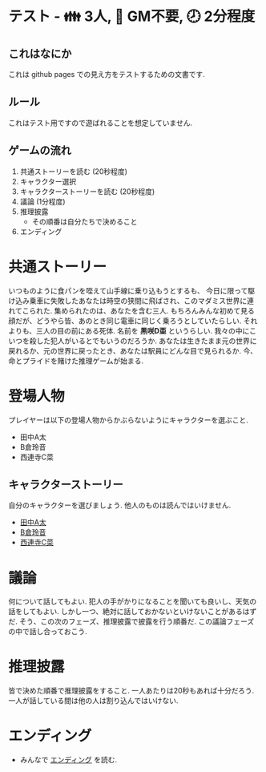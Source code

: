 # テスト - 👪 3人, 🚫 GM不要, 🕗 2分程度

## これはなにか

これは github pages での見え方をテストするための文書です.

## ルール

これはテスト用ですので遊ばれることを想定していません.

## ゲームの流れ

1. 共通ストーリーを読む (20秒程度)
1. キャラクター選択
1. キャラクターストーリーを読む (20秒程度)
1. 議論 (1分程度)
1. 推理披露
    - その順番は自分たちで決めること
1. エンディング

# 共通ストーリー

いつものように食パンを咥えて山手線に乗り込もうとするも、
今日に限って駆け込み乗車に失敗したあなたは時空の狭間に飛ばされ、このマダミス世界に連れてこられた.
集められたのは、あなたを含む三人.
もちろんみんな初めて見る顔だが、どうやら皆、あのとき同じ電車に同じく乗ろうとしていたらしい.
それよりも、三人の目の前にある死体.
名前を **黒咲D亜** というらしい.
我々の中にこいつを殺した犯人がいるとでもいうのだろうか.
あなたは生きたまま元の世界に戻れるか、元の世界に戻ったとき、あなたは駅員にどんな目で見られるか.
今、命とプライドを賭けた推理ゲームが始まる.

# 登場人物

プレイヤーは以下の登場人物からかぶらないようにキャラクターを選ぶこと.

- 田中A太
- B倉玲音
- 西連寺C菜

## キャラクターストーリー

自分のキャラクターを選びましょう.
他人のものは読んではいけません.

- [田中A太](./private/chara/a)
- [B倉玲音](./private/chara/b)
- [西連寺C菜](./private/chara/c)

# 議論

何について話してもよい.
犯人の手がかりになることを聞いても良いし、天気の話をしてもよい.
しかし一つ、絶対に話しておかないといけないことがあるはずだ.
そう、この次のフェーズ、推理披露で披露を行う順番だ.
この議論フェーズの中で話し合っておこう.

# 推理披露

皆で決めた順番で推理披露をすること.
一人あたりは20秒もあれば十分だろう.
一人が話している間は他の人は割り込んではいけない.

# エンディング

- みんなで [エンディング](./private/ed) を読む.


